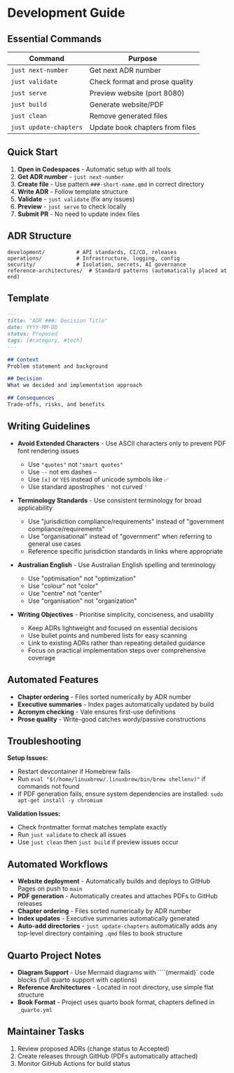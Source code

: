 # Development Guide

## Essential Commands

| Command | Purpose |
|---------|---------|
| `just next-number` | Get next ADR number |
| `just validate` | Check format and prose quality |
| `just serve` | Preview website (port 8080) |
| `just build` | Generate website/PDF |
| `just clean` | Remove generated files |
| `just update-chapters` | Update book chapters from files |

## Quick Start

1. **Open in Codespaces** - Automatic setup with all tools
2. **Get ADR number** - `just next-number`
3. **Create file** - Use pattern `###-short-name.qmd` in correct directory
4. **Write ADR** - Follow template structure
5. **Validate** - `just validate` (fix any issues)
6. **Preview** - `just serve` to check locally
7. **Submit PR** - No need to update index files

## ADR Structure

```text
development/          # API standards, CI/CD, releases
operations/           # Infrastructure, logging, config
security/             # Isolation, secrets, AI governance
reference-architectures/  # Standard patterns (automatically placed at end)
```

## Template

```markdown
---
title: "ADR ###: Decision Title"
date: YYYY-MM-DD
status: Proposed
tags: [#category, #tech]
---

## Context
Problem statement and background

## Decision
What we decided and implementation approach

## Consequences
Trade-offs, risks, and benefits
```

## Writing Guidelines

- **Avoid Extended Characters** - Use ASCII characters only to prevent PDF font rendering issues
  - Use `"quotes"` not `"smart quotes"`
  - Use `--` not em dashes `—`
  - Use `[x]` or `YES` instead of unicode symbols like `✅`
  - Use standard apostrophes `'` not curved `'`

- **Terminology Standards** - Use consistent terminology for broad applicability
  - Use "jurisdiction compliance/requirements" instead of "government compliance/requirements"
  - Use "organisational" instead of "government" when referring to general use cases
  - Reference specific jurisdiction standards in links where appropriate

- **Australian English** - Use Australian English spelling and terminology
  - Use "optimisation" not "optimization"
  - Use "colour" not "color"
  - Use "centre" not "center"
  - Use "organisation" not "organization"

- **Writing Objectives** - Prioritise simplicity, conciseness, and usability
  - Keep ADRs lightweight and focused on essential decisions
  - Use bullet points and numbered lists for easy scanning
  - Link to existing ADRs rather than repeating detailed guidance
  - Focus on practical implementation steps over comprehensive coverage

## Automated Features

- **Chapter ordering** - Files sorted numerically by ADR number
- **Executive summaries** - Index pages automatically updated by build
- **Acronym checking** - Vale ensures first-use definitions
- **Prose quality** - Write-good catches wordy/passive constructions

## Troubleshooting

**Setup Issues:**

- Restart devcontainer if Homebrew fails
- Run `eval "$(/home/linuxbrew/.linuxbrew/bin/brew shellenv)"` if commands not found
- If PDF generation fails, ensure system dependencies are installed: `sudo apt-get install -y chromium`

**Validation Issues:**

- Check frontmatter format matches template exactly
- Run `just validate` to check all issues
- Use `just clean` then `just build` if preview issues occur

## Automated Workflows

- **Website deployment** - Automatically builds and deploys to GitHub Pages on push to `main`
- **PDF generation** - Automatically creates and attaches PDFs to GitHub releases
- **Chapter ordering** - Files sorted numerically by ADR number
- **Index updates** - Executive summaries automatically generated
- **Auto-add directories** - `just update-chapters` automatically adds any top-level directory containing `.qmd` files to book structure

## Quarto Project Notes

- **Diagram Support** - Use Mermaid diagrams with ````{mermaid}` code blocks (full quarto support with captions)
- **Reference Architectures** - Located in root directory, use simple flat structure
- **Book Format** - Project uses quarto book format, chapters defined in `_quarto.yml`

## Maintainer Tasks

1. Review proposed ADRs (change status to Accepted)
2. Create releases through GitHub (PDFs automatically attached)
3. Monitor GitHub Actions for build status
